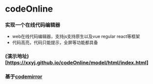 # codeOnline
### 实现一个在线代码编辑器
+ web在线代码编辑器，支持js支持原生以及vue regular react等框架
+ 代码高亮，代码只能提示，全屏等功能都具备

### (演示地址)[https://xxyj.github.io/codeOnline/model/html/index.html]

### 基于[codemirror](http://codemirror.net/)
